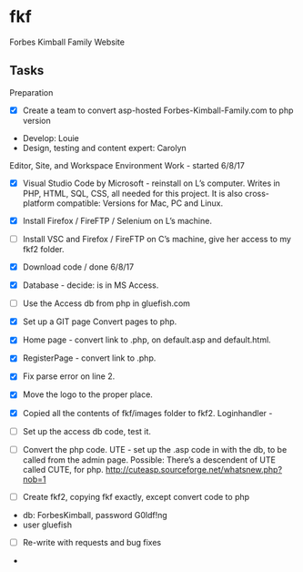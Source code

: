 # fkf
Forbes Kimball Family Website

## Tasks
Preparation
  - [x] Create a team to convert asp-hosted Forbes-Kimball-Family.com to php version
  - Develop: Louie
  - Design, testing and content expert: Carolyn
  
Editor, Site, and Workspace Environment Work - started 6/8/17
- [x] Visual Studio Code by Microsoft - reinstall on L’s computer.  Writes in PHP, HTML, SQL, CSS, all needed for this project.  It is also cross-platform compatible: Versions for Mac, PC and Linux.
- [x] Install Firefox / FireFTP / Selenium on L’s machine.
- [ ] Install VSC and Firefox / FireFTP on C’s machine, give her access to my fkf2 folder.
- [x] Download code / done 6/8/17
- [x] Database - decide: is in MS Access.
- [ ] Use the Access db from php in gluefish.com
- [x] Set up a GIT page
Convert pages to php.
- [x] Home page - convert link to .php, on default.asp and default.html.
- [x] RegisterPage - convert link to .php.  
- [x] Fix parse error on line 2.
- [x] Move the logo to the proper place.
- [x] Copied all the contents of fkf/images folder to fkf2.
Loginhandler - 
- [ ] Set up the access db code, test it.
- [ ] Convert the php code.
UTE - set up the .asp code in with the db, to be called from the admin page. Possible: There’s a descendent of UTE called CUTE, for php. http://cuteasp.sourceforge.net/whatsnew.php?nob=1

- [ ] Create fkf2, copying fkf exactly, except convert code to php
 - db: ForbesKimball, password G0ldf!ng
 - user gluefish
  - [ ] Re-write with requests and bug fixes



  -
 
